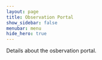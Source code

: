 ```yaml
---
layout: page
title: Observation Portal
show_sidebar: false
menubar: menu
hide_hero: true
---
```

Details about the osbervation portal.
